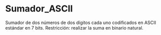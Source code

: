 # Sumador_ASCII
Sumador de dos números de dos dígitos cada uno codificados en ASCII estándar en 7 bits. Restricción: realizar la suma en binario natural.
